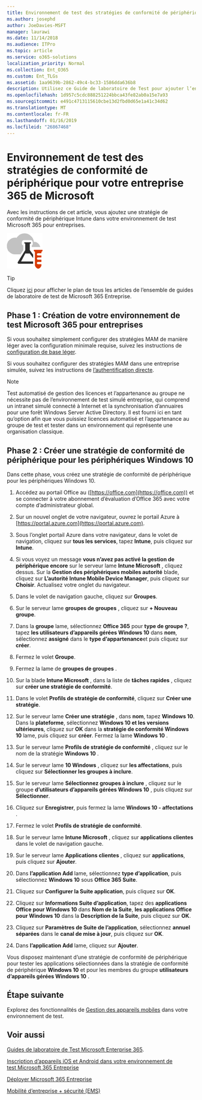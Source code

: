 ```yaml
---
title: Environnement de test des stratégies de conformité de périphérique pour votre entreprise 365 de Microsoft
ms.author: josephd
author: JoeDavies-MSFT
manager: laurawi
ms.date: 11/14/2018
ms.audience: ITPro
ms.topic: article
ms.service: o365-solutions
localization_priority: Normal
ms.collection: Ent_O365
ms.custom: Ent_TLGs
ms.assetid: 1aa9639b-2862-49c4-bc33-1586dda636b8
description: Utilisez ce Guide de laboratoire de Test pour ajouter l’environnement de test des stratégies de conformité d’appareil Intune à votre entreprise de 365 Microsoft.
ms.openlocfilehash: 1d957c5cdc888251224bbca43fe82ab0a15e7a93
ms.sourcegitcommit: e491c4713115610cbe13d2fbd0d65e1a41c34d62
ms.translationtype: MT
ms.contentlocale: fr-FR
ms.lasthandoff: 01/16/2019
ms.locfileid: "26867468"
---
```

# <a name="device-compliance-policies-for-your-microsoft-365-enterprise-test-environment"></a>Environnement de test des stratégies de conformité de périphérique pour votre entreprise 365 de Microsoft

Avec les instructions de cet article, vous ajoutez une stratégie de conformité de périphérique Intune dans votre environnement de test Microsoft 365 pour entreprises.

![Guides de Laboratoire de Test pour Microsoft Cloud](media/m365-enterprise-test-lab-guides/cloud-tlg-icon.png)

> [!TIP]
> Cliquez [ici](https://aka.ms/m365etlgstack) pour afficher le plan de tous les articles de l’ensemble de guides de laboratoire de test de Microsoft 365 Entreprise.

## <a name="phase-1-build-out-your-microsoft-365-enterprise-test-environment"></a>Phase 1 : Création de votre environnement de test Microsoft 365 pour entreprises

Si vous souhaitez simplement configurer des stratégies MAM de manière léger avec la configuration minimale requise, suivez les instructions de [configuration de base léger](lightweight-base-configuration-microsoft-365-enterprise.md).
  
Si vous souhaitez configurer des stratégies MAM dans une entreprise simulée, suivez les instructions de [l’authentification directe](pass-through-auth-m365-ent-test-environment.md).
  
> [!NOTE]
> Test automatisé de gestion des licences et l’appartenance au groupe ne nécessite pas de l’environnement de test simulé entreprise, qui comprend un intranet simulé connecté à Internet et la synchronisation d’annuaires pour une forêt Windows Server Active Directory. Il est fourni ici en tant qu’option afin que vous puissiez licences automatisé et l’appartenance au groupe de test et tester dans un environnement qui représente une organisation classique. 
>  

## <a name="phase-2-create-a-device-compliance-policy-for-windows-10-devices"></a>Phase 2 : Créer une stratégie de conformité de périphérique pour les périphériques Windows 10

Dans cette phase, vous créez une stratégie de conformité de périphérique pour les périphériques Windows 10.
  
1. Accédez au portail Office au ([https://office.com](https://office.com)) et se connecter à votre abonnement d’évaluation d’Office 365 avec votre compte d’administrateur global.
    
2. Sur un nouvel onglet de votre navigateur, ouvrez le portail Azure à [https://portal.azure.com](https://portal.azure.com).

3. Sous l’onglet portail Azure dans votre navigateur, dans le volet de navigation, cliquez sur **tous les services**, tapez **Intune**, puis cliquez sur **Intune**.
    
4. Si vous voyez un message **vous n’avez pas activé la gestion de périphérique encore** sur le serveur lame **Intune Microsoft** , cliquez dessus. Sur la **Gestion des périphériques mobiles autorité** blade, cliquez sur **L’autorité Intune Mobile Device Manager**, puis cliquez sur **Choisir**. Actualisez votre onglet du navigateur.
    
5. Dans le volet de navigation gauche, cliquez sur **Groupes**.
    
6. Sur le serveur lame **groupes de groupes** , cliquez sur **+ Nouveau groupe**.
    
7. Dans la **groupe** lame, sélectionnez **Office 365** pour **type de groupe ?**, tapez **les utilisateurs d’appareils gérées Windows 10** dans **nom**, sélectionnez **assigné** dans le **type d’appartenance**et puis cliquez sur **créer**. 
    
8. Fermez le volet **Groupe**.
    
11. Fermez la lame de **groupes de groupes** .
    
12. Sur la blade **Intune Microsoft** , dans la liste de **tâches rapides** , cliquez sur **créer une stratégie de conformité**.
    
13. Dans le volet **Profils de stratégie de conformité**, cliquez sur **Créer une stratégie**.
    
14. Sur le serveur lame **Créer une stratégie** , dans **nom**, tapez **Windows 10**. Dans la **plateforme**, sélectionnez **Windows 10 et les versions ultérieures**, cliquez sur **OK** dans la **stratégie de conformité Windows 10** lame, puis cliquez sur **créer**. Fermez la lame **Windows 10** .
    
15. Sur le serveur lame **Profils de stratégie de conformité** , cliquez sur le nom de la stratégie **Windows 10** .
    
16. Sur le serveur lame **10 Windows** , cliquez sur **les affectations**, puis cliquez sur **Sélectionner les groupes à inclure**.
    
17. Sur le serveur lame **Sélectionnez groupes à inclure** , cliquez sur le groupe **d’utilisateurs d’appareils gérées Windows 10** , puis cliquez sur **Sélectionner**.
    
18. Cliquez sur **Enregistrer**, puis fermez la lame **Windows 10 - affectations** .
    
19. Fermez le volet **Profils de stratégie de conformité**.
    
20. Sur le serveur lame **Intune Microsoft** , cliquez sur **applications clientes** dans le volet de navigation gauche.
    
21. Sur le serveur lame **Applications clientes** , cliquez sur **applications**, puis cliquez sur **Ajouter**. 

22. Dans **l’application Add** lame, sélectionnez **type d’application**, puis sélectionnez **Windows 10** sous **Office 365 Suite**.

23. Cliquez sur **Configurer la Suite application**, puis cliquez sur **OK**.

24. Cliquez sur **Informations Suite d’application**, tapez des **applications Office pour Windows 10** dans **Nom de la Suite**, **les applications Office pour Windows 10** dans la **Description de la Suite**, puis cliquez sur **OK**.

25. Cliquez sur **Paramètres de Suite de l’application**, sélectionnez **annuel séparées** dans le **canal de mise à jour**, puis cliquez sur **OK**.

26. Dans **l’application Add** lame, cliquez sur **Ajouter**.

Vous disposez maintenant d’une stratégie de conformité de périphérique pour tester les applications sélectionnées dans la stratégie de conformité de périphérique **Windows 10** et pour les membres du groupe **utilisateurs d’appareils gérées Windows 10** . 
  
## <a name="next-step"></a>Étape suivante

Explorez des fonctionnalités de [Gestion des appareils mobiles](m365-enterprise-test-lab-guides.md#mobile-device-management) dans votre environnement de test.

## <a name="see-also"></a>Voir aussi

[Guides de laboratoire de Test Microsoft Enterprise 365](m365-enterprise-test-lab-guides.md).
  
[Inscription d’appareils iOS et Android dans votre environnement de test Microsoft 365 Entreprise](enroll-ios-and-android-devices-in-your-microsoft-enterprise-365-dev-test-environ.md)
  
[Déployer Microsoft 365 Entreprise](deploy-microsoft-365-enterprise.md)

[Mobilité d’entreprise + sécurité (EMS)](https://www.microsoft.com/cloud-platform/enterprise-mobility-security)
